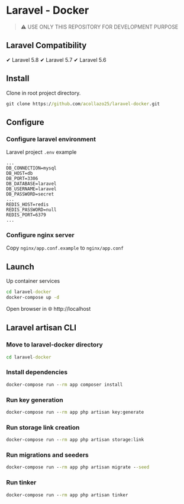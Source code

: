 # Laravel - Docker

> ⚠ USE ONLY THIS REPOSITORY FOR DEVELOPMENT PURPOSE

## Laravel Compatibility
✔ Laravel 5.8 ✔ Laravel 5.7 ✔ Laravel 5.6

## Install
Clone in root project directory.
```cmd
git clone https://github.com/acollazo25/laravel-docker.git
```

## Configure

### Configure laravel environment
Laravel project `.env` example
```dotenv
...
DB_CONNECTION=mysql
DB_HOST=db
DB_PORT=3306
DB_DATABASE=laravel
DB_USERNAME=laravel
DB_PASSWORD=secret
...
REDIS_HOST=redis
REDIS_PASSWORD=null
REDIS_PORT=6379
...
```

### Configure nginx server
Copy `nginx/app.conf.example` to `nginx/app.conf`

## Launch
Up container services
```cmd
cd laravel-docker
docker-compose up -d
```
Open browser in 🌐 http://localhost


## Laravel artisan CLI

### Move to laravel-docker directory
```cmd
cd laravel-docker
```

### Install dependencies
```cmd
docker-compose run --rm app composer install
```

### Run key generation
```cmd
docker-compose run --rm app php artisan key:generate
```

### Run storage link creation
```cmd
docker-compose run --rm app php artisan storage:link
```

### Run migrations and seeders
```cmd
docker-compose run --rm app php artisan migrate --seed
```

### Run tinker
```cmd
docker-compose run --rm app php artisan tinker
```
